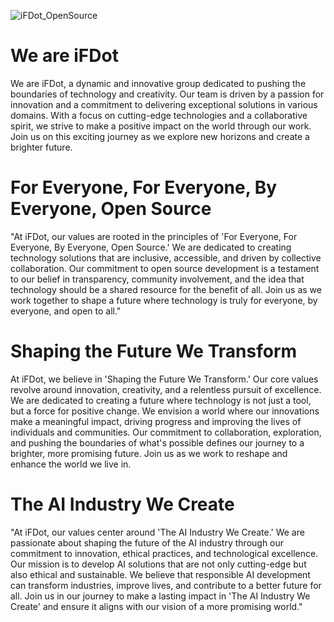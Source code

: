 ![iFDot_OpenSource](https://github.com/iFDot/.github/assets/133370084/d96f58a1-6ec5-4afc-bd37-4caaa0e0a62b)

# We are iFDot

We are iFDot, a dynamic and innovative group dedicated to pushing the boundaries of technology and creativity. Our team is driven by a passion for innovation and a commitment to delivering exceptional solutions in various domains. With a focus on cutting-edge technologies and a collaborative spirit, we strive to make a positive impact on the world through our work. Join us on this exciting journey as we explore new horizons and create a brighter future.

# For Everyone, For Everyone, By Everyone, Open Source

"At iFDot, our values are rooted in the principles of 'For Everyone, For Everyone, By Everyone, Open Source.' We are dedicated to creating technology solutions that are inclusive, accessible, and driven by collective collaboration. Our commitment to open source development is a testament to our belief in transparency, community involvement, and the idea that technology should be a shared resource for the benefit of all. Join us as we work together to shape a future where technology is truly for everyone, by everyone, and open to all."

# Shaping the Future We Transform

At iFDot, we believe in 'Shaping the Future We Transform.' Our core values revolve around innovation, creativity, and a relentless pursuit of excellence. We are dedicated to creating a future where technology is not just a tool, but a force for positive change. We envision a world where our innovations make a meaningful impact, driving progress and improving the lives of individuals and communities. Our commitment to collaboration, exploration, and pushing the boundaries of what's possible defines our journey to a brighter, more promising future. Join us as we work to reshape and enhance the world we live in.

# The AI Industry We Create

"At iFDot, our values center around 'The AI Industry We Create.' We are passionate about shaping the future of the AI industry through our commitment to innovation, ethical practices, and technological excellence. Our mission is to develop AI solutions that are not only cutting-edge but also ethical and sustainable. We believe that responsible AI development can transform industries, improve lives, and contribute to a better future for all. Join us in our journey to make a lasting impact in 'The AI Industry We Create' and ensure it aligns with our vision of a more promising world."
